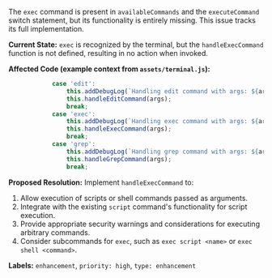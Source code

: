 The `exec` command is present in `availableCommands` and the `executeCommand` switch statement, but its functionality is entirely missing. This issue tracks its full implementation.

**Current State:**
`exec` is recognized by the terminal, but the `handleExecCommand` function is not defined, resulting in no action when invoked.

**Affected Code (example context from `assets/terminal.js`):**
```javascript
            case 'edit':
                this.addDebugLog(`Handling edit command with args: ${args.join(' ')}`, 'info', 'command');
                this.handleEditCommand(args);
                break;
            case 'exec':
                this.addDebugLog(`Handling exec command with args: ${args.join(' ')}`, 'info', 'command');
                this.handleExecCommand(args);
                break;
            case 'grep':
                this.addDebugLog(`Handling grep command with args: ${args.join(' ')}`, 'info', 'command');
                this.handleGrepCommand(args);
                break;
```

**Proposed Resolution:**
Implement `handleExecCommand` to:
1.  Allow execution of scripts or shell commands passed as arguments.
2.  Integrate with the existing `script` command's functionality for script execution.
3.  Provide appropriate security warnings and considerations for executing arbitrary commands.
4.  Consider subcommands for `exec`, such as `exec script <name>` or `exec shell <command>`.

**Labels:** `enhancement`, `priority: high`, `type: enhancement`